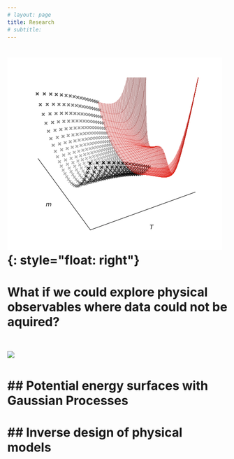 ```yaml
---
# layout: page
title: Research
# subtitle:
---
```



# ![ML to discover phase transitions](/assets/img/spin_extrapolation_prl.png){: style="float: right"}
# What if we could explore physical observables where data could not be aquired? 

# <img src="https://render.githubusercontent.com/render/math?math=e^{i \pi} = -1">


# ## Potential energy surfaces with Gaussian Processes



# ## Inverse design of physical models
